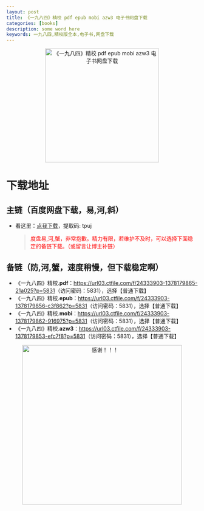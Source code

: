 ```yaml
---
layout: post
title: 《一九八四》精校 pdf epub mobi azw3 电子书网盘下载
categories: [books]
description: some word here
keywords: 一九八四,精校版全本,电子书,网盘下载
---
```


<div align="center"><img src="https://qweree.cn/wp-content/uploads/2024/10/yi-jiu-ba-si-tuya.jpg" alt="《一九八四》精校 pdf epub mobi azw3 电子书网盘下载" width="300px" height="auto"></div>

# 下载地址

## 主链（百度网盘下载，易,河,斜）

- 看这里：[点我下载](https://pan.baidu.com/s/1iMXUbSbtZQZjDcqDmnWUyw?pwd=tpuj)，提取码: tpuj

  > <p style="color:red" >度盘易,河,蟹，非常抱歉。精力有限，若维护不及时，可以选择下面稳定的备链下载。（或留言让博主补链）</p>

## 备链（防,河,蟹，速度稍慢，但下载稳定啊）

- 《一九八四》精校.**pdf**：<https://url03.ctfile.com/f/24333903-1378179865-21a025?p=5831>（访问密码：5831），选择【普通下载】
- 《一九八四》精校.**epub**：<https://url03.ctfile.com/f/24333903-1378179856-c3f862?p=5831>（访问密码：5831），选择【普通下载】
- 《一九八四》精校.**mobi**：<https://url03.ctfile.com/f/24333903-1378179862-916975?p=5831>（访问密码：5831），选择【普通下载】
- 《一九八四》精校.**azw3**：<https://url03.ctfile.com/f/24333903-1378179853-efc7f8?p=5831>（访问密码：5831），选择【普通下载】

<div align="center"><img src="https://pic.imgdb.cn/item/661246bf68eb935713c7f81c.gif" alt="感谢！！！" width="420px" height="auto"/></div>

